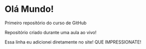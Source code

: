 # Olá Mundo!
 Primeiro repositório do curso de GitHub

 Repositório criado durante uma aula ao vivo!

Essa linha eu adicionei diretamente no site! QUE IMPRESSIONATE!
